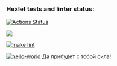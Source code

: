 ### Hexlet tests and linter status:
[![Actions Status](https://github.com/Gas159/python-project-lvl1/workflows/hexlet-check/badge.svg)](https://github.com/Gas159/python-project-lvl1/actions)

<a href="https://codeclimate.com/github/Gas159/python-project-lvl1/maintainability"><img src="https://api.codeclimate.com/v1/badges/7ddab7f2853786d75022/maintainability" /></a>

[![make lint](https://github.com/Gas159/python-project-lvl1/workflows/make-lint/badge.svg)](https://github.com/Gas159/python-project-lvl1/actions/workflows/make-lint.yml)  
 
[![hello-world](https://github.com/Gas159/python-project-lvl1/workflows/hello-world/badge.svg)](https://github.com/Gas159/python-project-lvl1/actions/workflows/hello-world.yml)
Да прибудет с тобой сила!
